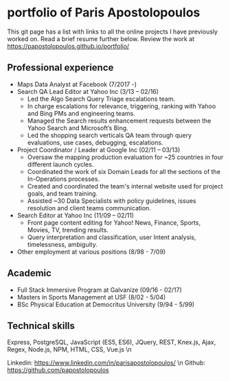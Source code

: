 # portfolio of Paris Apostolopoulos
This git page has a list with links to all the online projects I have previously worked on. Read a brief resume further below. Review the work at https://papostolopoulos.github.io/portfolio/
## Professional experience
* Maps Data Analyst at Facebook (7/2017 -)
* Search QA Lead Editor at Yahoo Inc (3/13 – 02/16)
  * Led the Algo Search Query Triage escalations team.
  * In charge escalations for relevance, triggering, ranking with Yahoo and Bing PMs and engineering teams.
  * Managed the Search results enhancement requests between the Yahoo Search and Microsoft’s Bing.
  * Led the shopping search verticals QA team through query evaluations, use cases, debugging, escalations.
* Project Coordinator / Leader at Google Inc (02/11 – 03/13)
  * Oversaw the mapping production evaluation for ~25 countries in four different launch cycles.
  * Coordinated the work of six Domain Leads for all the sections of the In-Operations processes.
  * Created and coordinated the team's internal website used for project goals, and team training.
  * Assisted ~30 Data Specialists with policy guidelines, issues resolution and client teams communication.
* Search Editor at Yahoo Inc (11/09 – 02/11)
  * Front page content editing for Yahoo! News, Finance, Sports, Movies, TV, trending results.
  * Query interpretation and classification, user Intent analysis, timelessness, ambiguity.
* Other employment at various positions (8/98 - 7/09)

## Academic
* Full Stack Immersive Program at Galvanize (09/16 - 02/17)
* Masters in Sports Management at USF (8/02 - 5/04)
* BSc Physical Education at Democritus University (9/94 - 5/99)


## Technical skills
Express, PostgreSQL, JavaScript (ES5, ES6), JQuery, REST, Knex.js, Ajax, Regex, Node.js, NPM, HTML, CSS, Vue.js \n

Linkedin: https://www.linkedin.com/in/parisapostolopoulos/ \n
Github: https://github.com/papostolopoulos
